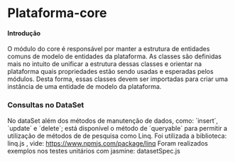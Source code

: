 # Plataforma-core

#### Introdução
O módulo do core é responsável por manter a estrutura de entidades comuns de modelo de entidades da plataforma.
As classes são definidas mais no intuito de unificar a estrutura dessas classes e orientar na plataforma quais propriedades estão
sendo usadas e esperadas pelos módulos.
Desta forma, essas classes devem ser importadas para criar uma instância de uma entidade de modelo da plataforma.

### Consultas no DataSet
No dataSet além dos métodos de manutenção de dados, como: ´insert´, ´update´ e ´delete´; está disponível o método de ´queryable´
para permitir a utilização de métodos de de pesquisa como Linq. 
Foi utilizada a biblioteca: linq.js , vide: https://www.npmjs.com/package/linq
Foram realizados exemplos nos testes unitários com jasmine: datasetSpec.js